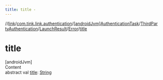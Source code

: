 ```yaml
---
title: title -
---
```

//[link](../../../../../index.md)/[com.tink.link.authentication](../../../../index.md)/[[androidJvm]AuthenticationTask](../../../index.md)/[ThirdPartyAuthentication](../../index.md)/[LaunchResult](../index.md)/[Error](index.md)/[title](title.md)



# title  
[androidJvm]  
Content  
abstract val [title](title.md): [String](https://kotlinlang.org/api/latest/jvm/stdlib/kotlin/-string/index.html)  



